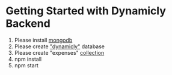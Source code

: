 # Getting Started with Dynamicly Backend

1. Please install [mongodb](https://docs.mongodb.com/manual/installation/)
2. Please create ["dynamicly"](https://www.mongodb.com/basics/create-database) database
3. Please create "expenses" [collection](https://docs.mongodb.com/manual/core/databases-and-collections/)
4. npm install
5. npm start

